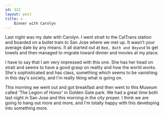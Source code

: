 ```yaml
---
id: 122
layout: post
title: >
    Dinner with Carolyn
---
```


Last night was my date with Carolyn. I went strait to the CalTrans station and boarded on a bullet train to San Jose where we met up. It wasn't your average date by any means. It all started out at `Bed, Bath and Beyond` to get towels and then managed to migrate toward dinner and movies at my place. 

I have to say that I am very impressed with this one. She has her head on strait and seems to have a good grasp on reality and how the world works. She's sophisticated and has class, something which seems to be vanishing in this day's society, and I'm really liking what is going on.

This morning we went out and got breakfast and then went to this Museum called 'The Legion of Honor' in Golden Gate park. We had a great time both last night in San Jose and this morning in the city proper. I think we are going to hang out more and more, and I'm totally happy with this developing into something more.
